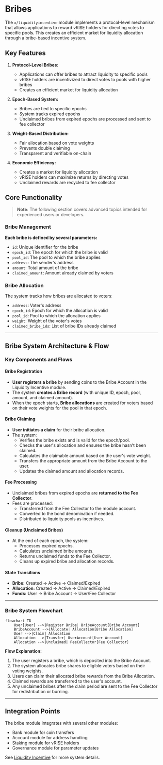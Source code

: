 # Bribes

The `x/liquidityincentive` module implements a protocol-level mechanism that allows applications to reward vRISE holders for directing votes to specific pools. This creates an efficient market for liquidity allocation through a bribe-based incentive system.

## Key Features

1. **Protocol-Level Bribes:**
   - Applications can offer bribes to attract liquidity to specific pools
   - vRISE holders are incentivized to direct votes to pools with higher bribes
   - Creates an efficient market for liquidity allocation

2. **Epoch-Based System:**
   - Bribes are tied to specific epochs
   - System tracks expired epochs
   - Unclaimed bribes from expired epochs are processed and sent to fee collector

3. **Weight-Based Distribution:**
   - Fair allocation based on vote weights
   - Prevents double claiming
   - Transparent and verifiable on-chain

4. **Economic Efficiency:**
   - Creates a market for liquidity allocation
   - vRISE holders can maximize returns by directing votes
   - Unclaimed rewards are recycled to fee collector

## Core Functionality

> **Note:** The following section covers advanced topics intended for experienced users or developers.

### Bribe Management

**Each bribe is defined by several parameters:**

- `id`: Unique identifier for the bribe
- `epoch_id`: The epoch for which the bribe is valid
- `pool_id`: The pool to which the bribe applies
- `address`: The sender's address
- `amount`: Total amount of the bribe
- `claimed_amount`: Amount already claimed by voters

### Bribe Allocation

The system tracks how bribes are allocated to voters:

- `address`: Voter's address
- `epoch_id`: Epoch for which the allocation is valid
- `pool_id`: Pool to which the allocation applies
- `weight`: Weight of the voter's votes
- `claimed_bribe_ids`: List of bribe IDs already claimed

---

## Bribe System Architecture & Flow

### Key Components and Flows

#### Bribe Registration

- **User registers a bribe** by sending coins to the Bribe Account in the Liquidity Incentive module.
- The system **creates a Bribe record** (with unique ID, epoch, pool, amount, and claimed amount).
- When the epoch starts, **Bribe allocations** are created for voters based on their vote weights for the pool in that epoch.

#### Bribe Claiming

- **User initiates a claim** for their bribe allocation.
- The system:
  - Verifies the bribe exists and is valid for the epoch/pool.
  - Checks the user's allocation and ensures the bribe hasn't been claimed.
  - Calculates the claimable amount based on the user's vote weight.
  - Transfers the appropriate amount from the Bribe Account to the user.
  - Updates the claimed amount and allocation records.

#### Fee Processing

- Unclaimed bribes from expired epochs are **returned to the Fee Collector**.
- Fees are processed:
  - Transferred from the Fee Collector to the module account.
  - Converted to the bond denomination if needed.
  - Distributed to liquidity pools as incentives.

#### Cleanup (Unclaimed Bribes)

- At the end of each epoch, the system:
  - Processes expired epochs.
  - Calculates unclaimed bribe amounts.
  - Returns unclaimed funds to the Fee Collector.
  - Cleans up expired bribe and allocation records.

#### State Transitions

- **Bribe:** Created → Active → Claimed/Expired
- **Allocation:** Created → Active → Claimed/Expired
- **Funds:** User → Bribe Account → User/Fee Collector

---

### Bribe System Flowchart

```mermaid
flowchart TD
    User[User] -->|Register Bribe| BribeAccount[Bribe Account]
    BribeAccount -->|Allocate| Allocation[Bribe Allocation]
    User -->|Claim| Allocation
    Allocation -->|Transfer| UserAccount[User Account]
    Allocation -->|Unclaimed| FeeCollector[Fee Collector]
```

**Flow Explanation:**

1. The user registers a bribe, which is deposited into the Bribe Account.
2. The system allocates bribe shares to eligible voters based on their voting weights.
3. Users can claim their allocated bribe rewards from the Bribe Allocation.
4. Claimed rewards are transferred to the user's account.
5. Any unclaimed bribes after the claim period are sent to the Fee Collector for redistribution or burning.

---

## Integration Points

The bribe module integrates with several other modules:

- Bank module for coin transfers
- Account module for address handling
- Staking module for vRISE holders
- Governance module for parameter updates

See [Liquidity Incentive](./liquidity-incentive.md) for more system details.
